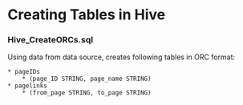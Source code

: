 # Creating Tables in Hive


### Hive_CreateORCs.sql

Using data from data source, creates following tables in ORC format:

	* pageIDs 
		* (page_ID STRING, page_name STRING)
	* pagelinks 
		* (from_page STRING, to_page STRING)

